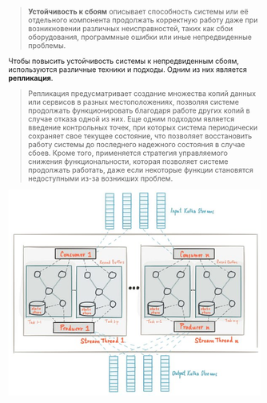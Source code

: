 > **Устойчивость к сбоям** описывает способность системы или её отдельного компонента продолжать корректную работу даже при возникновении различных неисправностей, таких как сбои оборудования, программные ошибки или иные непредвиденные проблемы.

Чтобы повысить устойчивость системы к непредвиденным сбоям, используются различные техники и подходы. Одним из них является **репликация**.

> Репликация предусматривает создание множества копий данных или сервисов в разных местоположениях, позволяя системе продолжать функционировать благодаря работе других копий в случае отказа одной из них.
> Еще одним подходом является введение контрольных точек, при которых система периодически сохраняет свое текущее состояние, что позволяет восстановить работу системы до последнего надежного состояния в случае сбоев.
> Кроме того, применяется стратегия управляемого снижения функциональности, которая позволяет системе продолжать работать, даже если некоторые функции становятся недоступными из-за возникших проблем.

![Untitled](programming/system-design/image-storage/Untitled%201.png)